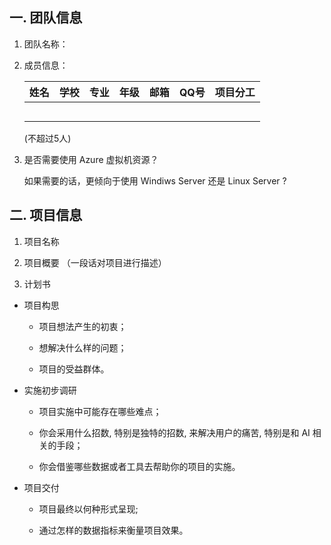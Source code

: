 ## 一. 团队信息
1. 团队名称：

2. 成员信息：

   | 姓名 | 学校 | 专业 | 年级 | 邮箱 | QQ号 | 项目分工 |
   |:----|:----|:-----|:----|:-----|:-----|:--------|
   |      |     |      |     |      |      |         |
   |      |     |      |     |      |      |         |
   |      |     |      |     |      |      |         |
   |      |     |      |     |      |      |         |
   |      |     |      |     |      |      |         |

   (不超过5人)

3. 是否需要使用 Azure 虚拟机资源？

   如果需要的话，更倾向于使用 Windiws Server 还是 Linux Server ?

## 二. 项目信息
1. 项目名称

2. 项目概要
（一段话对项目进行描述）

3. 计划书
 * 项目构思

   * 项目想法产生的初衷；

   * 想解决什么样的问题；

   * 项目的受益群体。
 
 * 实施初步调研
 
   * 项目实施中可能存在哪些难点；
   
   * 你会采用什么招数, 特别是独特的招数, 来解决用户的痛苦,  特别是和 AI 相关的手段；
   
   * 你会借鉴哪些数据或者工具去帮助你的项目的实施。
   
 * 项目交付
 
   * 项目最终以何种形式呈现;
   
   * 通过怎样的数据指标来衡量项目效果。
